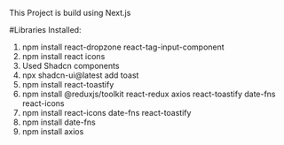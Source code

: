 This Project is build using Next.js



#Libraries Installed:
1. npm install react-dropzone react-tag-input-component
2. npm install react icons
3. Used Shadcn components
4. npx shadcn-ui@latest add toast
5. npm install react-toastify
6. npm install @reduxjs/toolkit react-redux axios react-toastify date-fns react-icons
7. npm install react-icons date-fns react-toastify
8. npm install date-fns
9. npm install axios